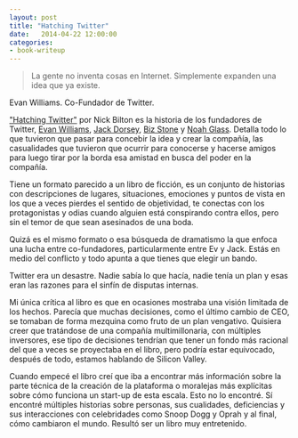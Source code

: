 ```yaml
---
layout: post
title: "Hatching Twitter"
date:   2014-04-22 12:00:00
categories:
- book-writeup
---
```

> La gente no inventa cosas en Internet. Simplemente expanden una idea que ya existe.

Evan Williams. Co-Fundador de Twitter.

["Hatching Twitter"][lnk-hatchingTwitter] por Nick Bilton es la historia de los fundadores de Twitter, [Evan Williams][lnk-ev], [Jack Dorsey][lnk-jack], [Biz Stone][lnk-biz] y [Noah Glass][lnk-noah]. Detalla todo lo que tuvieron que pasar para concebir la idea y crear la compañía, las casualidades que tuvieron que ocurrir para conocerse y hacerse amigos para luego tirar por la borda esa amistad en busca del poder en la compañía.

Tiene un formato parecido a un libro de ficción, es un conjunto de historias con descripciones de lugares, situaciones, emociones y puntos de vista en los que a veces pierdes el sentido de objetividad, te conectas con los protagonistas y odias cuando alguien está conspirando contra ellos, pero sin el temor de que sean asesinados de una boda. 

Quizá es el mismo formato o esa búsqueda de dramatismo la que enfoca una lucha entre co-fundadores, particularmente entre Ev y Jack. Estás en medio del conflicto y todo apunta a que tienes que elegir un bando.

Twitter era un desastre. Nadie sabía lo que hacía, nadie tenía un plan y esas eran las razones para el sinfín de disputas internas.

Mi única crítica al libro es que en ocasiones mostraba una visión limitada de los hechos. Parecía que muchas decisiones, como el último cambio de CEO, se tomaban de forma mezquina como fruto de un plan vengativo. Quisiera creer que tratándose de una compañía multimillonaria, con múltiples inversores, ese tipo de decisiones tendrían que tener un fondo más racional del que a veces se proyectaba en el libro, pero podría estar equivocado, después de todo, estamos hablando de Silicon Valley.

Cuando empecé el libro creí que iba a encontrar más información sobre la parte técnica de la creación de la plataforma o moralejas más explícitas sobre cómo funciona un start-up de esta escala. Esto no lo encontré. Sí encontré múltiples historias sobre personas, sus cualidades, deficiencias y sus interacciones con celebridades como Snoop Dogg y Oprah y al final, cómo cambiaron el mundo. Resultó ser un libro muy entretenido.

[lnk-hatchingTwitter]:http://www.goodreads.com/book/show/18656827-hatching-twitter
[lnk-ev]:https://twitter.com/ev
[lnk-jack]:https://twitter.com/jack
[lnk-biz]:https://twitter.com/biz
[lnk-noah]:https://twitter.com/noah